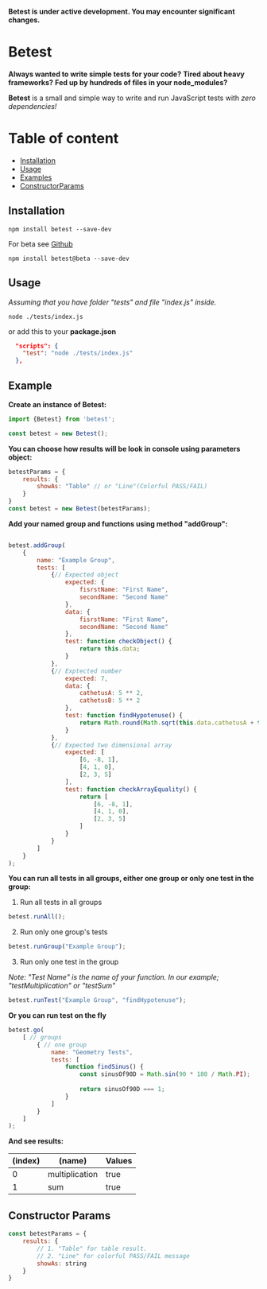 **Betest is under active development. You may encounter significant changes.**

# Betest

**Always wanted to write simple tests for your code?**
**Tired about heavy frameworks?**
**Fed up by hundreds of files in your node_modules?**


**Betest** is a small and simple way to write and run JavaScript tests with *zero dependencies!*


# Table of content
- [Installation](#installation)
- [Usage](#usage)
- [Examples](#example)
- [ConstructorParams](#constructor-params)

## Installation
```console
npm install betest --save-dev
```
For beta see [Github](https://github.com/AntonOnyshch/betest/tree/2.0.0-beta) 
```console
npm install betest@beta --save-dev
```

## Usage

*Assuming that you have folder "tests" and file "index.js" inside.*

```console
node ./tests/index.js
```

or add this to your **package.json**

```json
  "scripts": {
    "test": "node ./tests/index.js"
  },
```

## Example

**Create an instance of Betest:**
```javascript
import {Betest} from 'betest';

const betest = new Betest();
```

**You can choose how results will be look in console using parameters object:**
```javascript
betestParams = {
    results: {
        showAs: "Table" // or "Line"(Colorful PASS/FAIL)
    }
}
const betest = new Betest(betestParams);
```

**Add your named group and functions using method "addGroup":**
```javascript

betest.addGroup(
    { 
        name: "Example Group", 
        tests: [
            {// Expected object
                expected: {
                    fisrstName: "First Name",
                    secondName: "Second Name"
                },
                data: {
                    fisrstName: "First Name",
                    secondName: "Second Name"
                },
                test: function checkObject() {
                    return this.data;
                }
            },
            {// Exptected number
                expected: 7,
                data: {
                    cathetusA: 5 ** 2,
                    cathetusB: 5 ** 2
                },
                test: function findHypotenuse() {
                    return Math.round(Math.sqrt(this.data.cathetusA + this.data.cathetusB));
                }
            },
            {// Expected two dimensional array
                expected: [
                    [6, -8, 1],
                    [4, 1, 0],
                    [2, 3, 5]
                ],
                test: function checkArrayEquality() {
                    return [
                        [6, -8, 1],
                        [4, 1, 0],
                        [2, 3, 5]
                    ]
                }
            }
        ]
    }
);
```

**You can run all tests in all groups, either one group or only one test in the group:**
1. Run all tests in all groups
```javascript
betest.runAll();
```
2. Run only one group's tests
```javascript
betest.runGroup("Example Group");
```
3. Run only one test in the group

*Note: "Test Name" is the name of your function. In our example; "testMultiplication" or "testSum"*
```javascript
betest.runTest("Example Group", "findHypotenuse");
```

**Or you can run test on the fly**
```javascript
betest.go(
    [ // groups
        { // one group
            name: "Geometry Tests",
            tests: [
                function findSinus() {
                    const sinusOf90D = Math.sin(90 * 180 / Math.PI);
 
                    return sinusOf90D === 1;
                }
            ]
        }
    ]
);
```

**And see results:**

|(index)|   (name)           | Values     |
|-------| -------------------| -----------|
|    0  | multiplication | true       |
|    1  | sum            | true       |


## Constructor Params

```javascript
const betestParams = {
    results: {
        // 1. "Table" for table result.
        // 2. "Line" for colorful PASS/FAIL message
        showAs: string
    }
}
```